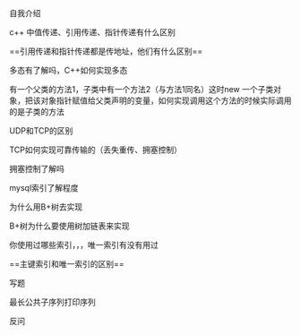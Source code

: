 自我介绍

c++ 中值传递、引用传递、指针传递有什么区别

==引用传递和指针传递都是传地址，他们有什么区别==

多态有了解吗，C++如何实现多态

有一个父类的方法1，子类中有一个方法2（与方法1同名）这时new 一个子类对象，把该对象指针赋值给父类声明的变量，如何实现调用这个方法的时候实际调用的是子类的方法



UDP和TCP的区别

TCP如何实现可靠传输的（丢失重传、拥塞控制）

拥塞控制了解吗



mysql索引了解程度

为什么用B+树去实现

B+树为什么要使用树加链表来实现

你使用过哪些索引，，，唯一索引有没有用过

==主键索引和唯一索引的区别==



写题

最长公共子序列打印序列



反问



